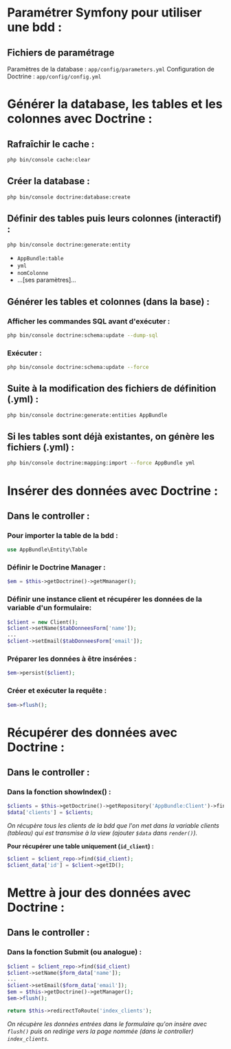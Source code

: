 # Paramétrer Symfony pour utiliser une bdd :
## Fichiers de paramétrage
Paramètres de la database : `app/config/parameters.yml`
Configuration de Doctrine : `app/config/config.yml`

# Générer la database, les tables et les colonnes avec Doctrine :
## Rafraîchir le cache :
```bash
php bin/console cache:clear
```
## Créer la database :
```bash
php bin/console doctrine:database:create
```
## Définir des tables puis leurs colonnes (interactif) :
```bash
php bin/console doctrine:generate:entity
```
 - `AppBundle:table`
 - `yml`
 - `nomColonne`
 - ...[ses paramètres]...

## Générer les tables et colonnes (dans la base) :
### Afficher les commandes SQL avant d'exécuter :
```bash
php bin/console doctrine:schema:update --dump-sql
```
### Exécuter :
```bash
php bin/console doctrine:schema:update --force
```
## Suite à la modification des fichiers de définition (.yml) :
```bash
php bin/console doctrine:generate:entities AppBundle
```
## Si les tables sont déjà existantes, on génère les fichiers (.yml) :
```bash
php bin/console doctrine:mapping:import --force AppBundle yml
```

# Insérer des données avec Doctrine :
## Dans le controller :
### Pour importer la table de la bdd :
```php
use AppBundle\Entity\Table
```
### Définir le Doctrine Manager :
```php
$em = $this->getDoctrine()->getMmanager();
```
### Définir une instance client et récupérer les données de la variable d'un formulaire:
```php
$client = new Client();
$client->setName($tabDonneesForm['name']);
...
$client->setEmail($tabDonneesForm['email']);
```
### Préparer les données à être insérées :
```php
$em->persist($client);
```
### Créer et exécuter la requête :
```php
$em->flush();
```

# Récupérer des données avec Doctrine :
## Dans le controller :
### Dans la fonction showIndex() :
```php
$clients = $this->getDoctrine()->getRepository('AppBundle:Client')->findAll();
$data['clients'] = $clients;
```
_On récupère tous les clients de la bdd que l'on met dans la variable clients (tableau) qui est transmise à la view (ajouter `$data` dans `render()`)._

**Pour récupérer une table uniquement (`id_client`) :**
```php
$client = $client_repo->find($id_client);
$client_data['id'] = $client->getID();
```

# Mettre à jour des données avec Doctrine :
## Dans le controller :
### Dans la fonction Submit (ou analogue) :
```php
$client = $client_repo->find($id_client)
$client->setName($form_data['name']);
...
$client->setEmail($form_data['email']);
$em = $this->getDoctrine()->getManager();
$em->flush();

return $this->redirectToRoute('index_clients');
```
_On récupère les données entrées dans le formulaire qu'on insère avec `flush()` puis on redirige vers la page nommée (dans le controller) `index_clients`._